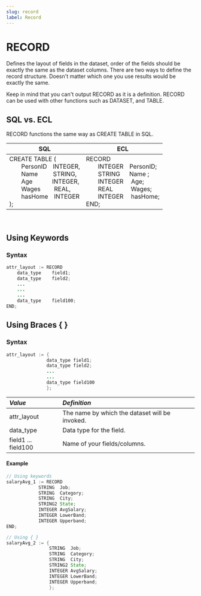 ```yaml
---
slug: record
label: Record
---
```


# RECORD

Defines the layout of fields in the dataset, order of the fields should be exactly the same as the dataset columns. There are two ways to define the record structure. Doesn't matter which one you use results would be exactly the same.

Keep in mind that you can't output RECORD as it is a definition. RECORD can be used with other functions such as DATASET, and TABLE.

## SQL vs. ECL

RECORD functions the same way as CREATE TABLE in SQL.

| SQL                                                                                                                                                                                                                          | ECL                                                                                                                                                                                                          |
| ---------------------------------------------------------------------------------------------------------------------------------------------------------------------------------------------------------------------------- | ------------------------------------------------------------------------------------------------------------------------------------------------------------------------------------------------------------ |
| CREATE TABLE (<br>&emsp;&emsp;PersonID&emsp;INTEGER,<br>&emsp;&emsp;Name &emsp;&emsp; STRING,<br>&emsp;&emsp;Age &emsp;&emsp;&emsp;INTEGER,<br>&emsp;&emsp;Wages &emsp;&emsp;REAL,<br>&emsp;&emsp;hasHome&emsp;INTEGER<br>); | RECORD<br>&emsp;&emsp;INTEGER&emsp;PersonID;<br>&emsp;&emsp;STRING &emsp; Name ;<br>&emsp;&emsp;INTEGER&emsp; Age;<br>&emsp;&emsp;REAL&emsp;&emsp;&emsp;Wages;<br>&emsp;&emsp;INTEGER&emsp; hasHome;<br>END; |

</br>

## Using Keywords

### Syntax

```java
attr_layout := RECORD
    data_type    field1;
    data_type    field2;
    ...
    ...
    ...
    data_type    field100;
END;
```

## Using Braces { }

### Syntax

```java
attr_layout := {
               data_type field1;
               data_type field2;
               ...
               ...
               data_type field100
               };
```

| _Value_             | _Definition_                                   |
| :------------------ | :--------------------------------------------- |
| attr_layout         | The name by which the dataset will be invoked. |
| data_type           | Data type for the field.                       |
| field1 ... field100 | Name of your fields/columns.                   |

#### Example

```java
// Using keywords
salaryAvg_1 := RECORD
            STRING  Job;
            STRING  Category;
            STRING  City;
            STRING2 State;
            INTEGER AvgSalary;
            INTEGER LowerBand;
            INTEGER Upperband;
END;

// Using { }
salaryAvg_2 := {
                STRING  Job;
                STRING  Category;
                STRING  City;
                STRING2 State;
                INTEGER AvgSalary;
                INTEGER LowerBand;
                INTEGER Upperband;
                };
```

</br>
</br>
